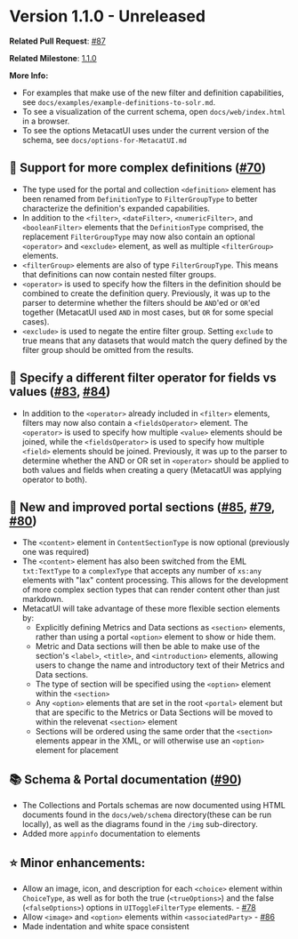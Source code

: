 # Version 1.1.0 - Unreleased

**Related Pull Request**: [#87](https://github.com/DataONEorg/collections-portals-schemas/pull/87)

**Related Milestone**: [1.1.0](https://github.com/DataONEorg/collections-portals-schemas/milestone/4)

**More Info:**
- For examples that make use of the new filter and definition capabilities, see `docs/examples/example-definitions-to-solr.md`.
- To see a visualization of the current schema, open `docs/web/index.html` in a browser.
- To see the options MetacatUI uses under the current version of the schema, see `docs/options-for-MetacatUI.md`

## 📖 Support for more complex definitions ([#70](https://github.com/DataONEorg/collections-portals-schemas/issues/70))

- The type used for the portal and collection `<definition>` element has been renamed from `DefinitionType` to `FilterGroupType` to better characterize the definition's expanded capabilities.
- In addition to the `<filter>`, `<dateFilter>`, `<numericFilter>`, and `<booleanFilter>` elements that the `DefinitionType` comprised, the replacement `FilterGroupType` may now also contain an optional `<operator>` and `<exclude>` element, as well as multiple `<filterGroup>` elements.
- `<filterGroup>` elements are also of type `FilterGroupType`. This means that definitions can now contain nested filter groups.
- `<operator>` is used to specify how the filters in the definition should be combined to create the definition query. Previously, it was up to the parser to determine whether the filters should be `AND`'ed or `OR`'ed together (MetacatUI used `AND` in most cases, but `OR` for some special cases).
- `<exclude>` is used to negate the entire filter group. Setting `exclude` to true means that any datasets that would match the query defined by the filter group should be omitted from the results.

## 🔘 Specify a different filter operator for fields vs values ([#83](https://github.com/DataONEorg/collections-portals-schemas/issues/83), [#84](https://github.com/DataONEorg/collections-portals-schemas/issues/84))
  - In addition to the `<operator>` already included in `<filter>` elements, filters may now also contain a `<fieldsOperator>` element. The `<operator>` is used to specify how multiple `<value>` elements should be joined, while the `<fieldsOperator>` is used to specify how multiple `<field>` elements should be joined. Previously, it was up to the parser to determine whether the AND or OR set in `<operator>` should be applied to both values and fields when creating a query (MetacatUI was applying operator to both).

## 📑 New and improved portal sections ([#85](https://github.com/DataONEorg/collections-portals-schemas/issues/85), [#79](https://github.com/DataONEorg/collections-portals-schemas/issues/79), [#80](https://github.com/DataONEorg/collections-portals-schemas/issues/80))
  - The `<content>` element in `ContentSectionType` is now optional (previously one was required)
  - The `<content>` element has also been switched from the EML `txt:TextType` to a `complexType` that accepts any number of `xs:any` elements with "lax" content processing. This allows for the development of more complex section types that can render content other than just markdown.
  - MetacatUI will take advantage of these more flexible section elements by:
    - Explicitly defining Metrics and Data sections as `<section>` elements, rather than using a portal `<option>` element to show or hide them.
    - Metric and Data sections will then be able to make use of the section's `<label>`, `<title>`, and `<introduction>` elements, allowing users to change the name and introductory text of their Metrics and Data sections.
    - The type of section will be specified using the `<option>` element within the `<section>`
    - Any `<option>` elements that are set in the root `<portal>` element but that are specific to the Metrics or Data Sections will be moved to within the relevenat `<section>` element
    - Sections will be ordered using the same order that the `<section>` elements appear in the XML, or will otherwise use an `<option>` element for placement

## 📚 Schema & Portal documentation ([#90](https://github.com/DataONEorg/collections-portals-schemas/issues/90))

- The Collections and Portals schemas are now documented using HTML documents found in the `docs/web/schema` directory(these can be run locally), as well as the diagrams found in the `/img` sub-directory.
- Added more `appinfo` documentation to elements

## ⭐️ Minor enhancements:

- Allow an image, icon, and description for each `<choice>` element within `ChoiceType`, as well as for both the true (`<trueOptions>`) and the false (`<falseOptions>`) options in `UIToggleFilterType` elements. - [#78](https://github.com/DataONEorg/collections-portals-schemas/issues/78)
- Allow `<image>` and `<option>` elements within `<associatedParty>` - [#86](https://github.com/DataONEorg/collections-portals-schemas/issues/86)
- Made indentation and white space consistent
